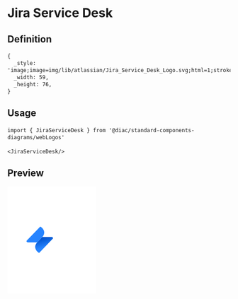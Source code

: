 # Jira Service Desk

## Definition

```
{
  _style: 'image;image=img/lib/atlassian/Jira_Service_Desk_Logo.svg;html=1;strokeColor=none;',
  _width: 59,
  _height: 76,
}
```

## Usage

```
import { JiraServiceDesk } from '@diac/standard-components-diagrams/webLogos'

<JiraServiceDesk/>
```

## Preview

<img src="./jira-service-desk.png" width="200"/>
